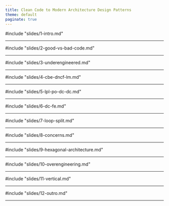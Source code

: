 ```yaml
---
title: Clean Code to Modern Architecture Design Patterns
theme: default
paginate: true
---
```


#include "slides/1-intro.md"

---
#include "slides/2-good-vs-bad-code.md"

---
 
#include "slides/3-underengineered.md"

---
#include "slides/4-cbe-dncf-lm.md"

---
 
#include "slides/5-lpl-po-dc-dc.md"

---

#include "slides/6-dc-fe.md"

---

#include "slides/7-loop-split.md"

---

#include "slides/8-concerns.md"

---

#include "slides/9-hexagonal-architecture.md"

---

#include "slides/10-overengineering.md"

---
 

#include "slides/11-vertical.md"

---
 

#include "slides/12-outro.md"

---
 
